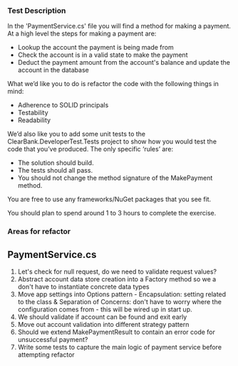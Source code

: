 ### Test Description
In the 'PaymentService.cs' file you will find a method for making a payment. At a high level the steps for making a payment are:

 - Lookup the account the payment is being made from
 - Check the account is in a valid state to make the payment
 - Deduct the payment amount from the account's balance and update the account in the database
 
What we’d like you to do is refactor the code with the following things in mind:  
 - Adherence to SOLID principals
 - Testability  
 - Readability 

We’d also like you to add some unit tests to the ClearBank.DeveloperTest.Tests project to show how you would test the code that you’ve produced. The only specific ‘rules’ are:  

 - The solution should build.
 - The tests should all pass.
 - You should not change the method signature of the MakePayment method.

You are free to use any frameworks/NuGet packages that you see fit.  
 
You should plan to spend around 1 to 3 hours to complete the exercise.

### Areas for refactor 
## PaymentService.cs
1. Let's check for null request, do we need to validate request values?
1. Abstract account data store creation into a Factory method so we a don't have to instantiate concrete data types
1. Move app settings into Options pattern - Encapsulation: setting related to the class & Separation of Concerns: don't have to worry where the configuration comes from - this will be wired up in start up.
1. We should validate if account can be found and exit early
1. Move out account validation into different strategy pattern
1. Should we extend MakePaymentResult to contain an error code for unsuccessful payment?
1. Write some tests to capture the main logic of payment service before attempting refactor
